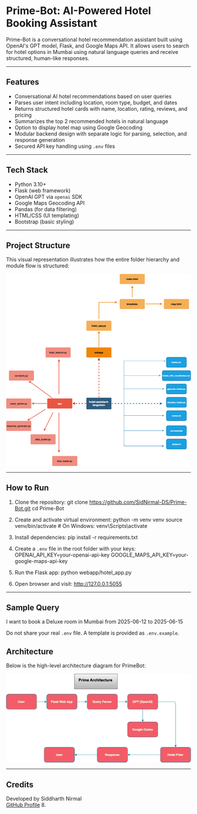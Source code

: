 # Prime-Bot: AI-Powered Hotel Booking Assistant

Prime-Bot is a conversational hotel recommendation assistant built using OpenAI's GPT model, Flask, and Google Maps API. It allows users to search for hotel options in Mumbai using natural language queries and receive structured, human-like responses.

---

## Features

- Conversational AI hotel recommendations based on user queries
- Parses user intent including location, room type, budget, and dates
- Returns structured hotel cards with name, location, rating, reviews, and pricing
- Summarizes the top 2 recommended hotels in natural language
- Option to display hotel map using Google Geocoding
- Modular backend design with separate logic for parsing, selection, and response generation
- Secured API key handling using `.env` files

---

## Tech Stack

- Python 3.10+
- Flask (web framework)
- OpenAI GPT via `openai` SDK
- Google Maps Geocoding API
- Pandas (for data filtering)
- HTML/CSS (UI templating)
- Bootstrap (basic styling)

---

## Project Structure

This visual representation illustrates how the entire folder hierarchy and module flow is structured:

![Folder Structure](Visual_Layout1.png)


---

## How to Run

1. Clone the repository:
git clone https://github.com/SidNirmal-DS/Prime-Bot.git
cd Prime-Bot

2. Create and activate virtual environment:
python -m venv venv
source venv/bin/activate   # On Windows: venv\Scripts\activate

3. Install dependencies:
pip install -r requirements.txt

4. Create a `.env` file in the root folder with your keys:
OPENAI_API_KEY=your-openai-api-key
GOOGLE_MAPS_API_KEY=your-google-maps-api-key

5. Run the Flask app:
python webapp/hotel_app.py

6. Open browser and visit:
http://127.0.0.1:5055

---

## Sample Query
I want to book a Deluxe room in Mumbai from 2025-06-12 to 2025-06-15

Do not share your real `.env` file. A template is provided as `.env.example`.

## Architecture

Below is the high-level architecture diagram for PrimeBot:

![Architecture Diagram](prime_architecture.png)

---
## Credits

Developed by Siddharth Nirmal  
[GitHub Profile](https://github.com/SidNirmal-DS)
8. 
